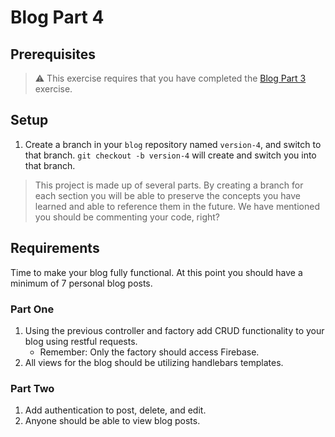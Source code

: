 # Blog Part 4

## Prerequisites

> :warning: This exercise requires that you have completed the [Blog Part 3](../../3-modern-javascript-developer/exercises/MJ_PROMISES_BLOG_03.md) exercise.

## Setup

1. Create a branch in your `blog` repository named `version-4`, and switch to that branch. `git checkout -b version-4` will create and switch you into that branch.

> This project is made up of several parts. By creating a branch for each section you will be able to preserve the concepts you have learned and able to reference them in the future. We have mentioned you should be commenting your code, right?

## Requirements

Time to make your blog fully functional. At this point you should have a minimum of 7 personal blog posts.

### Part One

1. Using the previous controller and factory add CRUD functionality to your blog using restful requests.
    - Remember: Only the factory should access Firebase.
1. All views for the blog should be utilizing handlebars templates.

### Part Two

1. Add authentication to post, delete, and edit.
1. Anyone should be able to view blog posts.